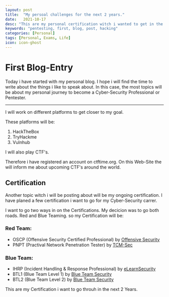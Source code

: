 ```yaml
---
layout: post
title:  "My persoal challenges for the next 2 years."
date:   2021-10-17
desc: "This are my personal certification witch i wanted to get in the next two years."
keywords: "pentesting, first, blog, post, hacking"
categories: [Personal]
tags: [Personal, Exams, Life]
icon: icon-ghost
---
```


# First Blog-Entry

Today i have started with my personal blog. I hope i will find the time to write about the things i like to speak about. 
In this case, the most topics will be about my personal journey to become a Cyber-Security Professional or Pentester. 

--- 

I will work on different platforms to get closer to my goal. 

These platforms will be: 

1. HackTheBox
2. TryHackme
3. Vulnhub

I will also play CTF's. 

Therefore i have registered an account on ctftime.org. 
On this Web-Site the will inform me about upcoming CTF's around the world. 

## Certification 

 Another topic witch i will be posting about will be my ongoing certification. 
 I have planed a few certification i want to go for my Cyber-Security carrer. 

 I want to go two ways in on the Certifications. My decicion was to go both roads. Red and Blue Teaming. 
 so my Certification will be:
 
### Red Team:
 * OSCP (Offensive Security Certified Professional) by [Offensive Security](https://www.offensive-security.com/pwk-oscp/)
 * PNPT (Practival Network Penetration Tester) by [TCM-Sec](https://certifications.tcm-sec.com/pnpt/)
 
### Blue Team:
 * IHRP (Incident Handling & Response Professional) by [eLearnSecurity](https://elearnsecurity.com/product/ecir-certification/)
 * BTL1 (Blue Team Level 1) by [Blue Team Security](https://securityblue.team/certifications/)
 * BTL2 (Blue Team Level 2) by [Blue Team Security](https://securityblue.team/btl2/)

This are my Certification i want to go throuh in the next 2 Years. 
